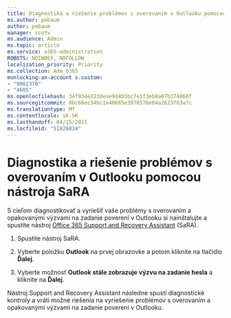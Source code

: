 ```yaml
---
title: Diagnostika a riešenie problémov s overovaním v Outlooku pomocou nástroja SaRA
ms.author: pebaum
author: pebaum
manager: scotv
ms.audience: Admin
ms.topic: article
ms.service: o365-administration
ROBOTS: NOINDEX, NOFOLLOW
localization_priority: Priority
ms.collection: Adm_O365
munlocking-an-account s.custom:
- "9002370"
- "4605"
ms.openlocfilehash: 34f934e223deae9d4b5bcfe1f3eb8a07b374860f
ms.sourcegitcommit: 8bc60ec34bc1e40685e3976576e04a2623f63a7c
ms.translationtype: MT
ms.contentlocale: sk-SK
ms.lasthandoff: 04/15/2021
ms.locfileid: "51826034"
---
```

# <a name="use-sara-to-diagnose-and-resolve-outlook-authentication-issues"></a>Diagnostika a riešenie problémov s overovaním v Outlooku pomocou nástroja SaRA

S cieľom diagnostikovať a vyriešiť vaše problémy s overovaním a opakovanými výzvami na zadanie poverení v Outlooku si nainštalujte a spustite nástroj [Office 365 Support and Recovery Assistant](https://diagnostics.office.com/#/) (SaRA).

1. Spustite nástroj SaRA.

2. Vyberte položku **Outlook** na prvej obrazovke a potom kliknite na tlačidlo **Ďalej**.

3. Vyberte možnosť **Outlook stále zobrazuje výzvu na zadanie hesla** a kliknite na **Ďalej**.

Nástroj Support and Recovery Assistant následne spustí diagnostické kontroly a vráti možné riešenia na vyriešenie problémov s overovaním a opakovanými výzvami na zadanie poverení v Outlooku.
